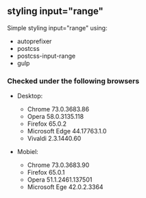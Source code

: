## styling input="range"

Simple styling input="range" using:
* autoprefixer
* postcss
* postcss-input-range
* gulp

### Checked under the following browsers

* Desktop:
  * Chrome 73.0.3683.86
  * Opera 58.0.3135.118
  * Firefox 65.0.2
  * Microsoft Edge 44.17763.1.0
  * Vivaldi 2.3.1440.60

* Mobiel:
  * Chrome 73.0.3683.90
  * Firefox 65.0.1
  * Opera 51.1.2461.137501
  * Microsoft Ege 42.0.2.3364

